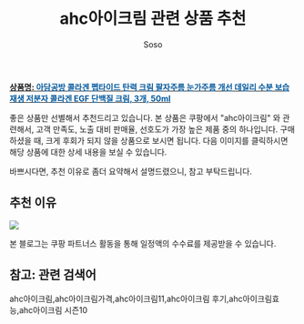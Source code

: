 ﻿---
layout: post
title:  "ahc아이크림 관련 상품 추천"
author: Soso
categories: [ 디지털/가전]
tags: [ahc아이크림,ahc아이크림가격,ahc아이크림11,ahc아이크림 후기,ahc아이크림효능,ahc아이크림 시즌10]
image: https://ads-partners.coupang.com/image1/rnJowaGutcQuIl7irmwKIQ3qwz79LT2DgnBjKeGoK4WjWRpY2zCXy-xeGN58tpPguo0ycP3QEFKcTxqbzp_gwHT5T9wreT9JqToVMNdm48bZPd7a0YRKk8REpxPk_YRSROY6hV1BqbFkmIGOaWzxaAZOB8QdV_brgHueT34o_-7bWLdgrtn0ieMprmWVJArfKdt5vmZ2CIvOKeOn12kN4U_-fAv-3vgeYvv_UiTeEFmAKQdna-yDvzfEOGw6QVqe4GvBSNchvN4PtEj7TkZqtJyCXF1wGz3BUy0APPu0bMnWbFeLg4mPl9mmEg== 
description: "쿠팡에서 ahc아이크림 관련 상품으로 가장 고객 선호도가 높은 제품 중 하나입니다."
---

<a href="https://link.coupang.com/re/AFFSDP?lptag=AF5673682&pageKey=7831170806&itemId=21298920621&vendorItemId=88358631847&traceid=V0-153-3aa5a300084b7b96&clickBeacon=gB_BrOvOHkU5Uj1VgO_k-xPpqtKUKpQtkV0BMy34n65-rD_tNLoOBoLQyTSZiWSk6xAI4OiyvAAovc_q9hrTyk3oSV1c6deIQUKMBzs2r7fxJuEEU7bdI_c2pJPgXT_DXRS9RILUQ09WQCYEmXVtDXUhiATwMXkJEhujGk9UxZe79pcUHpNX1FESN-O2jW4dnQN6_iyylCRXr4loN9jSHBnZZrISOKSqToy6xJIkHoJX0IOpIKQBUBzeUJdTiSLOCiieF_vui-36t3Jr7uazAAs2Y7moK0gSS3sYYC8prFR2XoDFqT3odX6oO0wtpBzPbj-QHyc8wpCMdeFlFDbV8rUyP-q1Y0Q6OUwd2m61LZzXdyPqvvrwWL181O7ReUipNj_KGeH2BaCnnBai5V_bbExE-vzN4DHH3Y226SxjgThJJJrv-EBiagCEMIXVqoQwINnd64gaNic7WCgleVJB-PapXJ8cnU1Sozb7VFe3MkFD8jdeVGxrrGH7uIHogZIuAZ_lVCwckYnlO8NdGNGt7FkYZgF6Ke0e-3wCixMHyrPQ_r1DM8yxu3QI4hH2ZiCVZK36npGNQ96WmTUhvrQohI2mH1Osm4SjTsuOi0bFyyUJJH7uYE1oGkjOr2OjTUulrwcfzcEE1YsV8nJ8hLMYEVybqkeLCI59JaIdajRnaYpOkza6Rgm_Xsafe0vFSHANtcLPCeuws4XjatQdtcwpCMX9a6IohPJRUYVPvbxnIFqA95LjgcaXQfiMf6Pt3KY5Dm_VrYHLQNARqjyvIe7vt-_SbwjFsIUbf_JxyaXY1aAGVCVTDUunYCfnFEGc0sp8NPf9BZRdd6D9MZ0NJFWTiGxeuIGT9c3TyCvzHuS7eC8tiznmtO9UKNsDNomY-TQUQgcQwpfYGHv9jhLitqaV54LK7A%3D%3D&requestid=20240206141532441254686875&token=31850C%7CMIXED"><b>상품명: <font color='#01579B'>아담공방 콜라겐 펩타이드 탄력 크림 팔자주름 눈가주름 개선 데일리 수분 보습 재생 저분자 콜라겐 EGF 단백질 크림, 3개, 50ml</font></b></a>

좋은 상품만 선별해서 추천드리고 있습니다.
본 상품은 쿠팡에서 "ahc아이크림" 와 관련해서, 고객 만족도, 노출 대비 판매율, 선호도가 가장 높은 제품 중의 하나입니다.
구매하셨을 때, 크게 후회가 되지 않을 상품으로 보시면 됩니다. 
다음 이미지를 클릭하시면 해당 상품에 대한 상세 내용을 보실 수 있습니다.

바쁘시다면, 추천 이유로 좀더 요약해서 설명드렸으니, 참고 부탁드립니다.

## 추천 이유 

<a href="https://link.coupang.com/re/AFFSDP?lptag=AF5673682&pageKey=7831170806&itemId=21298920621&vendorItemId=88358631847&traceid=V0-153-3aa5a300084b7b96&clickBeacon=gB_BrOvOHkU5Uj1VgO_k-xPpqtKUKpQtkV0BMy34n65-rD_tNLoOBoLQyTSZiWSk6xAI4OiyvAAovc_q9hrTyk3oSV1c6deIQUKMBzs2r7fxJuEEU7bdI_c2pJPgXT_DXRS9RILUQ09WQCYEmXVtDXUhiATwMXkJEhujGk9UxZe79pcUHpNX1FESN-O2jW4dnQN6_iyylCRXr4loN9jSHBnZZrISOKSqToy6xJIkHoJX0IOpIKQBUBzeUJdTiSLOCiieF_vui-36t3Jr7uazAAs2Y7moK0gSS3sYYC8prFR2XoDFqT3odX6oO0wtpBzPbj-QHyc8wpCMdeFlFDbV8rUyP-q1Y0Q6OUwd2m61LZzXdyPqvvrwWL181O7ReUipNj_KGeH2BaCnnBai5V_bbExE-vzN4DHH3Y226SxjgThJJJrv-EBiagCEMIXVqoQwINnd64gaNic7WCgleVJB-PapXJ8cnU1Sozb7VFe3MkFD8jdeVGxrrGH7uIHogZIuAZ_lVCwckYnlO8NdGNGt7FkYZgF6Ke0e-3wCixMHyrPQ_r1DM8yxu3QI4hH2ZiCVZK36npGNQ96WmTUhvrQohI2mH1Osm4SjTsuOi0bFyyUJJH7uYE1oGkjOr2OjTUulrwcfzcEE1YsV8nJ8hLMYEVybqkeLCI59JaIdajRnaYpOkza6Rgm_Xsafe0vFSHANtcLPCeuws4XjatQdtcwpCMX9a6IohPJRUYVPvbxnIFqA95LjgcaXQfiMf6Pt3KY5Dm_VrYHLQNARqjyvIe7vt-_SbwjFsIUbf_JxyaXY1aAGVCVTDUunYCfnFEGc0sp8NPf9BZRdd6D9MZ0NJFWTiGxeuIGT9c3TyCvzHuS7eC8tiznmtO9UKNsDNomY-TQUQgcQwpfYGHv9jhLitqaV54LK7A%3D%3D&requestid=20240206141532441254686875&token=31850C%7CMIXED"><img src="https://thumbnail9.coupangcdn.com/thumbnails/remote/q89/image/vendor_inventory/2c30/eb644feb703bfb66e80d019410463309eb4285c45c3c0a1f5833aca60441.jpg"></a> 

본 블로그는 쿠팡 파트너스 활동을 통해 일정액의 수수료를 제공받을 수 있습니다.

## 참고: 관련 검색어    
ahc아이크림,ahc아이크림가격,ahc아이크림11,ahc아이크림 후기,ahc아이크림효능,ahc아이크림 시즌10
